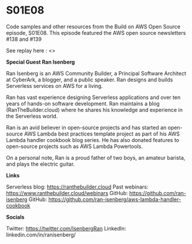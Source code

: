 # S01E08
Code samples and other resources from the Build on AWS Open Source episode, S01E08. This episode featured the AWS open source newsletters #138 and #139

See replay here : <>

**Special Guest Ran Isenberg**

Ran Isenberg is an AWS Community Builder, a Principal Software Architect at CyberArk, a blogger, and a public speaker. Ran designs and builds Serverless services on AWS for a living.

Ran has vast experience designing Serverless applications and over ten years of hands-on software development.
Ran maintains a blog (RanTheBuilder.cloud) where he shares his knowledge and experience in the Serverless world.

Ran is an avid believer in open-source projects and has started an open-source AWS Lambda best practices template project as part of his AWS Lambda handler cookbook blog series.
He has also donated features to open-source projects such as AWS Lambda Powertools.

On a personal note, Ran is a proud father of two boys, an amateur barista, and plays the electric guitar.


**Links**

Serverless blog: https://ranthebuilder.cloud
Past webinars: https://www.ranthebuilder.cloud/webinars
GitHub: https://github.com/ran-isenberg
GitHub: https://github.com/ran-isenberg/aws-lambda-handler-cookbook

**Socials**

Twitter: https://twitter.com/IsenbergRan
LinkedIn: linkedin.com/in/ranisenberg/


